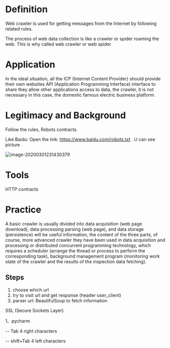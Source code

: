 # Definition

Web crawler is used for getting messages from the Internet by following related rules.

The process of web data collection is like a crawler or spider roaming the web. This is why called web crawler or web spider

# Application 

In the ideal situation, all the ICP (Internet Content Provider) should provide their own websites API (Application Programming Interface) interface to share they allow other applications access to data, the crawler, it is not necessary in this case, the domestic famous electric business platform.

# Legitimacy and Background 

Follow the rules, Robots contracts.

Like Baidu: Open the link: https://www.baidu.com/robots.txt . U can see picture 

![image-20200301231430379](C:\Users\liu\AppData\Roaming\Typora\typora-user-images\image-20200301231430379.png)

# Tools

HTTP contracts

# Practice

A basic crawler is usually divided into data acquisition (web page download), data processing parsing (web page), and data storage (persistence) will be useful information, the content of the three parts, of course, more advanced crawler they have been used in data acquisition and processing or distributed concurrent programming technology, which requires a scheduler (arrange the thread or process to perform the corresponding task), background management program (monitoring work state of the crawler and the results of the inspection data fetching).

## Steps

1. choose which url
2. try to visit url and get response (header user_client)
3. parser url: BeautifulSoup to fetch information



SSL (Secure Sockets Layer)

1、pycharm

--  Tab 4 right characters 

--   shift+Tab  4 left  characters

